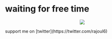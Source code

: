 # waiting for free time

<p align="center">
  <img src="https://rajoul.github.io/my_write_up/image/gif/scan_for_vuln.gif" >
</p>
support me on [twitter](https://twitter.com/rajoul6)
